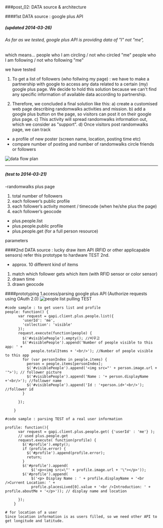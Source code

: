 ###post_02: DATA source & architecture

####1st DATA source : google plus  API 
##### (updated 2014-03-26)

###### As far as we tested, google plus API is providing data of "I" not "me", 
which means...
people who I am circling / not who circled "me"
people who I am following / not who following "me"

we have tested
1. To get a list of followers (who follwing my page) : 
we have to make a partnership with google to access any data related to a certain (my) google plus page. We decide to hold this solution because we can't find any specific information of available data according to partnership.

2. Therefore, we concluded a final solution like this:
a) create a customised web page describing randomwalks activities and mission.
b) add a google plus button on the page, so  visitors can post it on their google plus page.
c) This activity will spread randomwalks information out, which we consider as "support".
d) Once visitors post randomwalks page, we can track
 - a profile of new poster (screen name, location, posting time etc)
 - compare number of posting and number of randomwalks circle friends or followers

![data flow plan](https://raw.github.com/randomwalks/devart-template/master/project_images/dataFlow.jpg "data flow plan")



-------------------------------------------

##### (test to  2014-03-21)

-randomwalks plus page 
 1. total number of followers
 2. each follower’s public profile
 3. each follower’s activity moment / timecode (when he/she plus the page)
 4. each follower’s geocode

- plus.people.list
- plus.people.public profile
- plus.people.get (for a full person resource)

parameters 

####2nd DATA source : lucky draw item API (RFID or other applicapable sensors)
refer this prototype to hardware TEST 2nd.

- approx. 10 different kind of items
 1. match which follower gets which item (with RFID sensor or color sensor)
 2. drawn time
 3. drawn geocode

####prototyping 
1.access/parsing google plus API (Authorize requests using OAuth 2.0)
![people list pulling TEST](https://raw.github.com/randomwalks/devart-template/master/project_images/backEnd_pullingListPeople_000.jpg "people list pulling TEST")

```
#code sample : to get users list and profile
people: function() {
      var request = gapi.client.plus.people.list({ 
        'userId': 'me', 
        'collection': 'visible'
      });
      request.execute(function(people) {
        $('#visiblePeople').empty(); //비우고
        $('#visiblePeople').append('Number of people visible to this app: ' +
            people.totalItems + '<br/>'); //Number of people visible to this app 
        for (var personIndex in people.items) {
          person = people.items[personIndex];
          $('#visiblePeople').append('<img src="' + person.image.url + '">'); // follower picture
          $('#visiblePeople').append('Name : '+ person.displayName +'<br/>'); //follower name
          $('#visiblePeople').append('Id : '+person.id+'<br/>'); //follower id 
        } 
          
      });
      
    }

#code sample : parsing TEST of a real user information

profile: function(){
      var request = gapi.client.plus.people.get( {'userId' : 'me'} ); 
      // used plus.people.get 
      request.execute( function(profile) {
        $('#profile').empty();
        if (profile.error) {
          $('#profile').append(profile.error);
          return;
        }
        $('#profile').append(
            $('<p><img src=\"' + profile.image.url + '\"></p>'));
        $('#profile').append(
            $('<p> Display Name : ' + profile.displayName + '<br />Current Location: ' + 
            profile.placesLived[0].value + '<br />Introduction: ' + profile.aboutMe + '</p>')); // display name and location
        
      });
    }

# for location of a user
Since location information is as users filled, so we need other API to get longitude and latitude.

```

